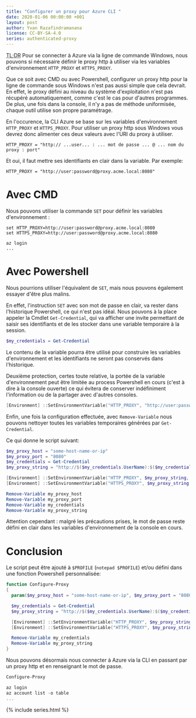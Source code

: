 ```yaml
---
title: "Configurer un proxy pour Azure CLI "
date: 2020-01-06 00:00:00 +001
layout: post
author: Yvan Razafindramanana
license: CC-BY-SA-4.0
series: authenticated-proxy
---
```



<acronym title="En résumé... (Too long; Didn't Read)">TL;DR</acronym>
Pour se connecter à Azure via la ligne de commande Windows,
nous pouvons si nécessaire définir le proxy http à utiliser via les variables
d'environnement `HTTP_PROXY` et `HTTPS_PROXY`.

<!--more-->

Que ce soit avec CMD ou avec Powershell, configurer un proxy http pour la ligne de
commande sous Windows n'est pas aussi simple que cela devrait. En effet,
le proxy défini au niveau du système d'exploitation n'est pas récupéré automatiquement,
comme c'est le cas pour d'autres programmes. De plus, une fois dans la console,
il n'y a pas de méthode uniformisée, chaque outil utilise son propre paramétrage.

En l'occurence, la CLI Azure se base sur les variables d'environnement `HTTP_PROXY`
et `HTTPS_PROXY`. Pour utiliser un proxy http sous Windows vous devrez donc
alimenter ces deux valeurs avec l'URI du proxy à utiliser.

```
HTTP_PROXY = "http:// ...user... : ... mot de passe ... @ ... nom du proxy : port"
```

Et oui, il faut mettre ses identifiants en clair dans la variable. Par exemple:

```
HTTP_PROXY = "http://user:password@proxy.acme.local:8080"
```

# Avec CMD

Nous pouvons utiliser la commande `SET` pour définir les variables d'environnement :

```batch
set HTTP_PROXY=http://user:password@proxy.acme.local:8080
set HTTPS_PROXY=http://user:password@proxy.acme.local:8080

az login
...
```

# Avec Powershell

Nous pourrions utiliser l'équivalent de `SET`, mais nous pouvons également 
essayer d'être plus malins.

En effet, l'instruction `SET` avec son mot de passe en clair, va rester
dans l'historique Powershell, ce qui n'est pas idéal. Nous pouvons à la place
appeler la Cmdlet `Get-Credential`, qui va afficher une invite permettant 
de saisir ses identifiants et de les stocker dans une variable temporaire
à la session.

```powershell
$my_credentials = Get-Credential
```

Le contenu de la variable pourra être utilisé pour construire les variables
d'environnement et les identifiants ne seront pas conservés dans l'historique.

Deuxième protection, certes toute relative, la portée de la variable
d'environnement peut être limitée au process Powershell
en cours (c'est à dire à la console ouverte) ce qui évitera de conserver 
indéfiniment l'information ou de la partager avec d'autres consoles.

```powershell
[Environment] ::SetEnvironmentVariable("HTTP_PROXY", "http://user:password@proxy.acme.local:8080", [EnvironmentVariableTarget]::Process)
```

Enfin, une fois la configuration effectuée, avec `Remove-Variable` 
nous pouvons nettoyer toutes les variables temporaires générées par `Get-Credential`.

Ce qui donne le script suivant:

```powershell
$my_proxy_host = "some-host-name-or-ip"
$my_proxy_port = "8080"
$my_credentials = Get-Credential
$my_proxy_string = "http://$($my_credentials.UserName):$($my_credentials.GetNetworkCredential().password)@${my_proxy_host}:${my_proxy_port}"

[Environment] ::SetEnvironmentVariable("HTTP_PROXY", $my_proxy_string, [EnvironmentVariableTarget]::Process)
[Environment] ::SetEnvironmentVariable("HTTPS_PROXY", $my_proxy_string, [EnvironmentVariableTarget]::Process)

Remove-Variable my_proxy_host
Remove-Variable my_proxy_port
Remove-Variable my_credentials
Remove-Variable my_proxy_string
```

Attention cependant : malgré les précautions prises, le mot de passe reste défini
en clair dans les variables d'environnement de la console en cours.

# Conclusion

Le script peut être ajouté à `$PROFILE` (`notepad $PROFILE`) et/ou défini dans 
une fonction Powershell personnalisée:

```powershell
function Configure-Proxy 
{
  param($my_proxy_host = "some-host-name-or-ip", $my_proxy_port = "8080")

  $my_credentials = Get-Credential
  $my_proxy_string = "http://$($my_credentials.UserName):$($my_credentials.GetNetworkCredential().password)@${my_proxy_host}:${my_proxy_port}"

  [Environment] ::SetEnvironmentVariable("HTTP_PROXY", $my_proxy_string, [EnvironmentVariableTarget]::Process)
  [Environment] ::SetEnvironmentVariable("HTTPS_PROXY", $my_proxy_string, [EnvironmentVariableTarget]::Process)

  Remove-Variable my_credentials
  Remove-Variable my_proxy_string
}
```

Nous pouvons désormais nous connecter à Azure via la CLI en passant par
un proxy http et en renseignant le mot de passe.

```powershell
Configure-Proxy

az login
az account list -o table
...
```

{% include series.html  %}
